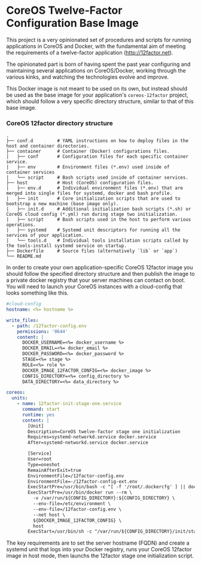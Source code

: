 CoreOS Twelve-Factor Configuration Base Image
==

This project is a very opinionated set of procedures and scripts for running applications in CoreOS and Docker, with the fundamental aim of meeting the requirements of a twelve-factor application (http://12factor.net).

The opinionated part is born of having spent the past year configuring and maintaining several applications on CoreOS/Docker, working through the various kinks, and watching the technologies evolve and improve.

This Docker image is not meant to be used on its own, but instead should be used as the base image for your application's `coreos-12factor` project, which should follow a very specific directory structure, similar to that of this base image.

### CoreOS 12factor directory structure

    .
    ├── conf.d         # YAML instructions on how to deploy files in the host and container directories.
    ├── container      # Container (Docker) configurations files.
    |   ├── conf       # Configuration files for each specific container service.
    |   ├── env        # Environment files (*.env) used inside of container services
    |   └── script     # Bash scripts used inside of container services.
    ├── host           # Host (CoreOS) configuration files.
    |   ├── env.d      # Individual environment files (*.env) that are merged into single files for systemd, docker and bash profile.
    |   ├── init       # Core initialization scripts that are used to bootstrap a new machine (base image only).
    |   ├── init.d     # Additional initialization bash scripts (*.sh) or CoreOS cloud config (*.yml) run during stage two initialization.
    |   ├── script     # Bash scripts used in the host to perform various operations.
    |   ├── systemd    # Systemd unit descriptors for running all the services of your application.
    |   └── tools.d    # Individual tools installation scripts called by the tools-install systemd service on startup.
    ├── Dockerfile     # Source files (alternatively `lib` or `app`)
    └── README.md

In order to create your own application-specific CoreOS 12factor image you should follow the specified directory structure and then publish the image to a private docker registry that your server machines can contact on boot.  You will need to launch your CoreOS instances with a cloud-config that looks something like this.

```yaml
#cloud-config
hostname: <%= hostname %>

write_files:
  - path: /12factor-config.env
    permissions: '0644'
    content: |
      DOCKER_USERNAME=<%= docker_username %>
      DOCKER_EMAIL=<%= docker_email %>
      DOCKER_PASSWORD=<%= docker_password %>
      STAGE=<%= stage %>
      ROLE=<%= role %>
      DOCKER_IMAGE_12FACTOR_CONFIG=<%= docker_image %>
      CONFIG_DIRECTORY=<%= config_directory %>
      DATA_DIRECTORY=<%= data_directory %>

coreos:
  units:
    - name: 12factor-init-stage-one.service
      command: start
      runtime: yes
      content: |
        [Unit]
        Description=CoreOS twelve-factor stage one initialization
        Requires=systemd-networkd.service docker.service
        After=systemd-networkd.service docker.service

        [Service]
        User=root
        Type=oneshot
        RemainAfterExit=true
        EnvironmentFile=/12factor-config.env
        EnvironmentFile=-/12factor-config-ext.env
        ExecStartPre=/usr/bin/bash -c "[ -f '/root/.dockercfg' ] || docker login -u ${DOCKER_USERNAME} -e ${DOCKER_EMAIL} -p ${DOCKER_PASSWORD}"
        ExecStartPre=/usr/bin/docker run --rm \
          -v /var/run/${CONFIG_DIRECTORY}:${CONFIG_DIRECTORY} \
          --env-file=/etc/environment \
          --env-file=/12factor-config.env \
          --net host \
          ${DOCKER_IMAGE_12FACTOR_CONFIG} \
          host
        ExecStart=/usr/bin/sh -c "/var/run/${CONFIG_DIRECTORY}/init/stage-one"
```

The key requirements are to set the server hostname (FQDN) and create a systemd unit that logs into your Docker registry, runs your CoreOS 12factor image in host mode, then launchs the 12factor stage one initialization script.
